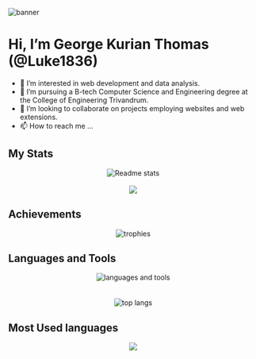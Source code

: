 ![banner](https://github.com/Luke1836/Luke1836/assets/130575793/723beb2b-c062-4509-b37e-ee39a9ba6841)
<br/>
# Hi, I’m George Kurian Thomas (@Luke1836)
- 👀 I’m interested in web development and data analysis.
- 🌱 I’m pursuing a B-tech Computer Science and Engineering degree at the College of Engineering Trivandrum.
- 💞️ I’m looking to collaborate on projects employing websites and web extensions.
- 📫 How to reach me ...

## My Stats
<div align="center">
  <img src="https://github-readme-stats.vercel.app/api?username=Luke1836&theme=radical" alt="Readme stats" align="center" />
  <br><br>
  <img src="https://streak-stats.demolab.com/?user=Luke1836&theme=radical" />
</div>

## Achievements
<div align="center">
  <img src="https://github-profile-trophy.vercel.app/?username=Luke1836&column=5&theme=onedark&rank=SECRET,SSS,SS,S,AAA,AA,A,B,C" alt="trophies" align="center" />
</div>

## Languages and Tools
<div align="center">
  <img src="https://skillicons.dev/icons?i=html,css,js,react,tailwind,arduino,c,cpp,java,py,git,nodejs,vite,vscode,visualstudio,figma&perline=4" alt="languages and tools" align="center" />
  <br />
  <br />
  <br />
  <!-- <img src="https://github-readme-stats-noelg-cj.vercel.app/api/top-langs/?username=noelg-cj&layout=donut-vertical" alt="top langs" align="center" /> -->
  <img src="https://stats.quine.sh/Luke1836/languages-over-time?theme=dark" alt="top langs" align="center" />
</div>

## Most Used languages
<div align="Center">
  <img src="https://github-readme-stats.vercel.app/api/top-langs/?username=anuraghazra&layout=compact" />
</div>

